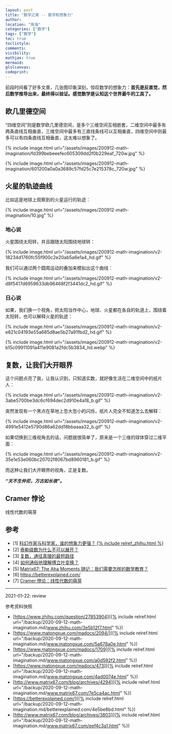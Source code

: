 ```yaml
---
layout: post
title: "数学之美 -- 数学和想象力"
author:
location: "珠海"
categories: ["数学"]
tags: ["数学"]
toc: true
toclistyle:
comments:
visibility:
mathjax: true
mermaid:
glslcanvas:
codeprint:
---
```


前段时间看了好多文章，几张图印象深刻，惊叹数学的想象力：**首先是反直觉，然后数学推导出来，最终得以验证。感觉数学是认知这个世界最牛的工具了。**


## 欧几里德空间

“四维空间”则是数学欧几里德空间，是多个三维空间互相嵌套，二维空间中最多有两条直线互相垂直，三维空间中最多有三直线条线可以互相垂直，四维空间中则最多可以有四条直线互相垂直，这太难以想象了。

{% include image.html url="/assets/images/200912-math-imagination/fd399bebeeefec605309dd2f0b229eaf_720w.jpg" %}

{% include image.html url="/assets/images/200912-math-imagination/601200a0a0a3689c57fd25c7e215378c_720w.jpg" %}


## 火星的轨迹曲线

比如这是地球上观察到的火星运行的轨迹：

{% include image.html url="/assets/images/200912-math-imagination/10.jpg" %}


### 地心说

火星围绕太阳转，并且跟随太阳围绕地球转：

{% include image.html url="/assets/images/200912-math-imagination/v2-18234d1760fc55f900c2e20ab5a6e1a4_hd.gif" %}

我们可以通过两个圆周运动的叠加来模拟出这个曲线：

{% include image.html url="/assets/images/200912-math-imagination/v2-d8f5417d6959633db96468f2f3441dc2_hd.gif" %}


### 日心说

如果，我们换一个视角，把太阳当作中心，地球、火星都在各自的轨道上，围绕着太阳转，也可以解释火星的轨迹：

{% include image.html url="/assets/images/200912-math-imagination/v2-e621c04193e55a685d8ae5b27a91fbd2_hd.gif" %}

{% include image.html url="/assets/images/200912-math-imagination/v2-b15c09911091a411e9081a2fdc5b3834_hd.webp" %}


## 复数，让我们大开眼界

这个问题点亮了我，让我认识到，只知道实数，就好像生活在二维空间中的纸片人：

{% include image.html url="/assets/images/200912-math-imagination/v2-3abe5700be3dc6cf694dec2d910e4a18_b.gif" %}

突然发现有一个黑点在草地上忽大忽小的闪烁，纸片人完全不知道怎么去解释：

{% include image.html url="/assets/images/200912-math-imagination/v2-4991e5412e5790d86a62dd18bbaaaa32_b.gif" %}

如果切换到三维视角去的话，问题就很简单了，原来是一个三维的球体穿过二维平面：

{% include image.html url="/assets/images/200912-math-imagination/v2-35e1e53e060bc20702f8067bd8960181_b.gif" %}

而这种让我们大开眼界的视角，正是复数。

***“天不生仲尼，万古如长夜”。***


## Cramer 悖论

线性代数的萌芽


## 参考

- [1] [科幻作家与科学家，谁的想象力更强？ {% include relref_zhihu.html %}](https://www.zhihu.com/question/27853904)
- [2] [泰勒级数为什么不可以展开？](https://www.matongxue.com/madocs/2094/)
- [3] [复数，通往真理的最短路径](https://www.matongxue.com/madocs/1709)
- [4] [如何通俗地理解傅立叶变换？](https://www.matongxue.com/madocs/473)
- [5] [Matrix67: The Aha Moments 随记：我们需要怎样的数学教育？](http://www.matrix67.com/blog/archives/4294)
- [6] <https://betterexplained.com/>
- [7] [Cramer 悖论：线性代数的萌芽](http://www.matrix67.com/blog/archives/3803)

<hr class='reviewline'/>
<p class='reviewtip'>2021-01-22: review</p>
<font class='ref_snapshot'>参考资料快照</font>

- [https://www.zhihu.com/question/27853904]({% include relref.html url="/backup/2020-09-12-math-imagination.md/www.zhihu.com/3e5b12f7.html" %})
- [https://www.matongxue.com/madocs/2094/]({% include relref.html url="/backup/2020-09-12-math-imagination.md/www.matongxue.com/5a678a0e.html" %})
- [https://www.matongxue.com/madocs/1709]({% include relref.html url="/backup/2020-09-12-math-imagination.md/www.matongxue.com/a0d592f2.html" %})
- [https://www.matongxue.com/madocs/473]({% include relref.html url="/backup/2020-09-12-math-imagination.md/www.matongxue.com/4ad0074e.html" %})
- [http://www.matrix67.com/blog/archives/4294]({% include relref.html url="/backup/2020-09-12-math-imagination.md/www.matrix67.com/7e5ca4ac.html" %})
- [https://betterexplained.com/]({% include relref.html url="/backup/2020-09-12-math-imagination.md/betterexplained.com/4e5be8bd.html" %})
- [http://www.matrix67.com/blog/archives/3803]({% include relref.html url="/backup/2020-09-12-math-imagination.md/www.matrix67.com/eef4c3a1.html" %})
